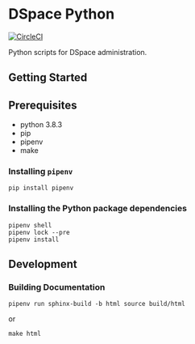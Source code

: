 # DSpace Python

[![CircleCI](https://circleci.com/gh/jrgriffiniii/dspace-python.svg?style=svg)](https://circleci.com/gh/jrgriffiniii/dspace-python)

Python scripts for DSpace administration.

## Getting Started

## Prerequisites

- python 3.8.3
- pip
- pipenv
- make

### Installing `pipenv`

```
pip install pipenv
```

### Installing the Python package dependencies

```
pipenv shell
pipenv lock --pre
pipenv install
```

## Development

### Building Documentation

```
pipenv run sphinx-build -b html source build/html
```

or

```
make html
```
